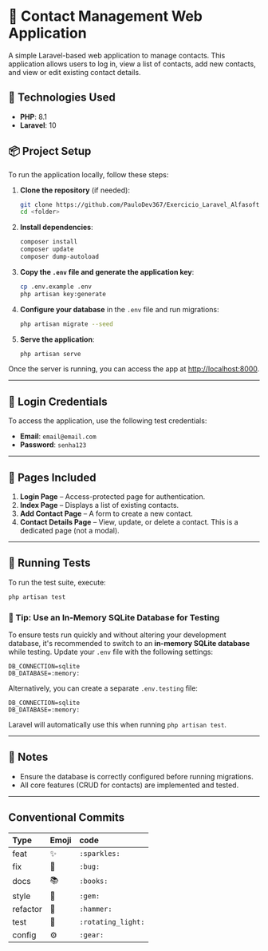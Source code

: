 # 📇 Contact Management Web Application

A simple Laravel-based web application to manage contacts. This application allows users to log in, view a list of contacts, add new contacts, and view or edit existing contact details.

## 🚀 Technologies Used

- **PHP**: 8.1  
- **Laravel**: 10

## 📦 Project Setup

To run the application locally, follow these steps:

1. **Clone the repository** (if needed):  
   ```bash
   git clone https://github.com/PauloDev367/Exercicio_Laravel_Alfasoft
   cd <folder>
   ```

2. **Install dependencies**:  
   ```bash
   composer install
   composer update
   composer dump-autoload
   ```

3. **Copy the `.env` file and generate the application key**:  
   ```bash
   cp .env.example .env
   php artisan key:generate
   ```

4. **Configure your database** in the `.env` file and run migrations:  
   ```bash
   php artisan migrate --seed
   ```

5. **Serve the application**:  
   ```bash
   php artisan serve
   ```

Once the server is running, you can access the app at [http://localhost:8000](http://localhost:8000).

---

## 🔐 Login Credentials

To access the application, use the following test credentials:

- **Email**: `email@email.com`  
- **Password**: `senha123`

---

## 🧭 Pages Included

1. **Login Page** – Access-protected page for authentication.  
2. **Index Page** – Displays a list of existing contacts.  
3. **Add Contact Page** – A form to create a new contact.  
4. **Contact Details Page** – View, update, or delete a contact. This is a dedicated page (not a modal).

---

## 🧪 Running Tests

To run the test suite, execute:

```bash
php artisan test
```

### 🧠 Tip: Use an In-Memory SQLite Database for Testing

To ensure tests run quickly and without altering your development database, it's recommended to switch to an **in-memory SQLite database** while testing. Update your `.env` file with the following settings:

```env
DB_CONNECTION=sqlite
DB_DATABASE=:memory:
```

Alternatively, you can create a separate `.env.testing` file:

```env
DB_CONNECTION=sqlite
DB_DATABASE=:memory:
```

Laravel will automatically use this when running `php artisan test`.

---

## 📌 Notes

- Ensure the database is correctly configured before running migrations.
- All core features (CRUD for contacts) are implemented and tested.

---

## Conventional Commits
| Type     | Emoji                 | code                    |
|:---------|:----------------------|:------------------------|
| feat     | :sparkles:            | `:sparkles:`            |
| fix      | :bug:                 | `:bug:`                 |
| docs     | :books:               | `:books:`               |
| style    | :gem:                 | `:gem:`                 |
| refactor | :hammer:              | `:hammer:`              |
| test     | :rotating_light:      | `:rotating_light:`      |
| config   | :gear:                | `:gear:`                |
